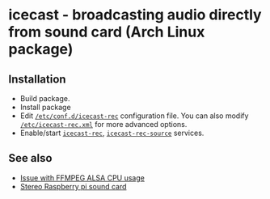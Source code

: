 # icecast - broadcasting audio directly from sound card (Arch Linux package)

## Installation

* Build package.
* Install package
* Edit [`/etc/conf.d/icecast-rec`](env) configuration file. You can also modify [`/etc/icecast-rec.xml`](icecast.xml) for more advanced options.
* Enable/start [`icecast-rec`](icecast-rec.service), [`icecast-rec-source`](icecast-rec-source.service) services.

## See also

* [Issue with FFMPEG ALSA CPU usage](//trac.ffmpeg.org/ticket/6156)
* [Stereo Raspberry pi sound card](http://www.audioinjector.net/rpi-hat)
